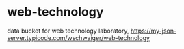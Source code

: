 # web-technology
data bucket for web technology laboratory, https://my-json-server.typicode.com/wschwaiger/web-technology
